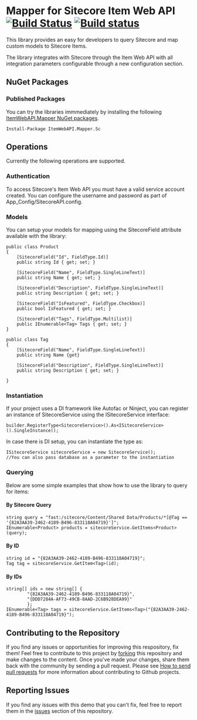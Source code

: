 # Mapper for Sitecore Item Web API [![Build Status](https://travis-ci.org/developerforce/Force.com-Toolkit-for-NET.svg?branch=master)](https://travis-ci.org/developerforce/Force.com-Toolkit-for-NET) [![Build status](https://ci.appveyor.com/api/projects/status/43y1npcb2q0u7aca)](https://ci.appveyor.com/project/WadeWegner/force-com-toolkit-for-net)

This library provides an easy for developers to query Sitecore and map custom models to Sitecore Items. 

The library integrates with Sitecore through the Item Web API with all integration parameters configurable through a new configuration section.

## NuGet Packages

### Published Packages

You can try the libraries immmediately by installing the following [ItemWebAPI.Mapper NuGet packages](https://www.nuget.org/profiles/DeveloperForce/).

```
Install-Package ItemWebAPI.Mapper.Sc
```

## Operations

Currently the following operations are supported.

### Authentication

To access Sitecore's Item Web API you must have a valid service account created.
You can configure the username and password as part of App_Config/SitecoreAPI.config.

### Models

You can setup your models for mapping using the SitecoreField attribute available with the library:

```
public class Product
{
    [SitecoreField("Id", FieldType.Id)]
    public string Id { get; set; }

    [SitecoreField("Name", FieldType.SingleLineText)]
    public string Name { get; set; }

    [SitecoreField("Description", FieldType.SingleLineText)]
    public string Description { get; set; }

    [SitecoreField("IsFeatured", FieldType.Checkbox)]
    public bool IsFeatured { get; set; }

    [SitecoreField("Tags", FieldType.Multilist)]
    public IEnumerable<Tag> Tags { get; set; }
}

public class Tag
{
    [SitecoreField("Name", FieldType.SingleLineText)]
    public string Name {get}
   
    [SitecoreField("Description", FieldType.SingleLineText)]
    public string Description { get; set; }

}
```

### Instantiation

If your project uses a DI framework like Autofac or Ninject, you can register an instance of SitecoreService using the ISitecoreService interface:
```
builder.RegisterType<SitecoreService>().As<ISitecoreService>().SingleInstance();
```

In case there is DI setup, you can instantiate the type as:
```
ISitecoreService sitecoreService = new SitecoreService(); 
//You can also pass database as a parameter to the instantiation
```

### Querying

Below are some simple examples that show how to use the library to query for items:

#### By Sitecore Query

```
string query = "fast:/sitecore/Content/Shared Data/Products/*[@Tag == '{82A3AA39-2462-4189-B496-833118A04719}']";
IEnumerable<Product> products = sitecoreService.GetItems<Product>(query);
```
 
#### By ID

```
string id = "{82A3AA39-2462-4189-B496-833118A04719}";
Tag tag = sitecoreService.GetItem<Tag>(id);
```

#### By IDs
```
string[] ids = new string[] { 
		"{82A3AA39-2462-4189-B496-833118A04719}",
		"{DDD7284A-AF73-49CB-8AAD-2C6B928DEA99}"  
		};
IEnumerable<Tag> tags = sitecoreService.GetItems<Tag>("{82A3AA39-2462-4189-B496-833118A04719}");
```

## Contributing to the Repository ###

If you find any issues or opportunities for improving this respository, fix them!  Feel free to contribute to this project by [forking](http://help.github.com/fork-a-repo/) this repository and make changes to the content.  Once you've made your changes, share them back with the community by sending a pull request. Please see [How to send pull requests](http://help.github.com/send-pull-requests/) for more information about contributing to Github projects.

## Reporting Issues ###

If you find any issues with this demo that you can't fix, feel free to report them in the [issues](https://github.com/developerforce/Force.com-Toolkit-for-NET/issues) section of this repository.